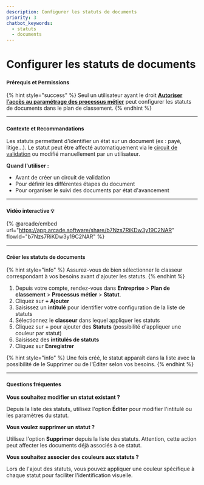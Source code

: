 ```yaml
---
description: Configurer les statuts de documents
priority: 3
chatbot_keywords: 
  - statuts
  - documents
---
```


# Configurer les statuts de documents

### <sup>**Prérequis et Permissions**</sup>

{% hint style="success" %}
Seul un utilisateur ayant le droit [**Autoriser l’accès au paramétrage des processus métier**](../../administration/detail-des-droits.md) peut configurer les statuts de documents dans le plan de classement.
{% endhint %}

***

### <sup>**Contexte et Recommandations**</sup>

Les statuts permettent d'identifier un état sur un document (ex : payé, litige…). Le statut peut être affecté automatiquement via le [circuit de validation](circuit-de-validation.md) ou modifié manuellement par un utilisateur.

**Quand l'utiliser :**

* Avant de créer un circuit de validation
* Pour définir les différentes étapes du document
* Pour organiser le suivi des documents par état d'avancement

***

### <sup>Vidéo interactive 💡</sup>

{% @arcade/embed url="https://app.arcade.software/share/b7Nzs7RiKDw3y19C2NAR" flowId="b7Nzs7RiKDw3y19C2NAR" %}

***

### <sup>**Créer les statuts de documents**</sup>

{% hint style="info" %}
Assurez-vous de bien sélectionner le classeur correspondant à vos besoins avant d'ajouter les statuts.
{% endhint %}

1. Depuis votre compte, rendez-vous dans **Entreprise** > **Plan de classement** > **Processus métier** > **Statut**.
2. Cliquez sur **+ Ajouter**
3. Saisissez un **intitulé** pour identifier votre configuration de la liste de statuts
4. Sélectionnez le **classeur** dans lequel appliquer les statuts
5. Cliquez sur **+** pour ajouter des **Statuts** (possibilité d'appliquer une couleur par statut)
6. Saisissez des **intitulés de statuts**
7. Cliquez sur **Enregistrer**

{% hint style="info" %}
Une fois créé, le statut apparaît dans la liste avec la possibilité de le Supprimer ou de l'Éditer selon vos besoins.
{% endhint %}

***

### <sup>**Questions fréquentes**</sup>

**Vous souhaitez modifier un statut existant ?**

Depuis la liste des statuts, utilisez l'option **Éditer** pour modifier l'intitulé ou les paramètres du statut.

**Vous voulez supprimer un statut ?**

Utilisez l'option **Supprimer** depuis la liste des statuts. Attention, cette action peut affecter les documents déjà associés à ce statut.

**Vous souhaitez associer des couleurs aux statuts ?**

Lors de l'ajout des statuts, vous pouvez appliquer une couleur spécifique à chaque statut pour faciliter l'identification visuelle.
